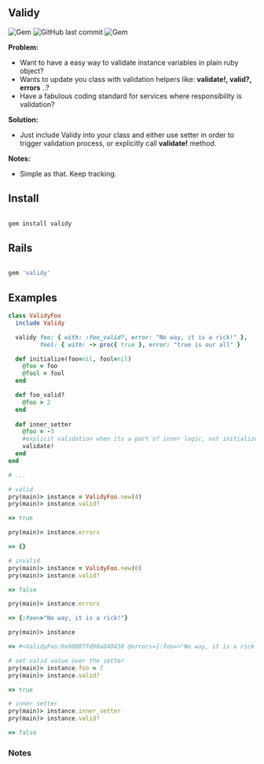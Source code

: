 ## Validy

![Gem](https://img.shields.io/gem/dt/validy.svg)
![GitHub last commit](https://img.shields.io/github/last-commit/nucleom42/validy.svg)
![Gem](https://img.shields.io/gem/v/validy.svg)

**Problem:**

* Want to have a easy way to validate instance variables in plain ruby object? 
* Wants to update you class with validation helpers like: **validate!, valid?, errors** ..?
* Have a fabulous coding standard for services where responsibility is validation?

**Solution:**

* Just include Validy into your class and either use setter in order to trigger validation process, or explicitly call **validate!** method.

**Notes:**

* Simple as that. Keep tracking.

## Install

```ruby

gem install validy

```

## Rails

```ruby

gem 'validy'

```

## Examples

```ruby
class ValidyFoo
  include Validy

  validy foo: { with: :foo_valid?, error: "No way, it is a rick!" },
         fool: { with: -> proc{ true }, error: "true is our all" }

  def initialize(foo=nil, fool=nil)
    @foo = foo
    @fool = fool
  end

  def foo_valid?
    @foo > 2
  end
  
  def inner_setter
    @foo = -3
    #explicit validation when its a part of inner logic, not initializer or setter 
    validate!
  end
end

# ...

# valid 
pry(main)> instance = ValidyFoo.new(4)
pry(main)> instance.valid?

=> true

pry(main)> instance.errors

=> {}

# invalid 
pry(main)> instance = ValidyFoo.new(0)
pry(main)> instance.valid?

=> false

pry(main)> instance.errors

=> {:foo=>"No way, it is a rick!"}

pry(main)> instance

=> #<ValidyFoo:0x00007fd90a840450 @errors={:foo=>"No way, it is a rick!"}, @foo=1, @fool=nil, @valid=false>

# set valid value over the setter
pry(main)> instance.foo = 7
pry(main)> instance.valid?

=> true

# inner setter
pry(main)> instance.inner_setter
pry(main)> instance.valid?

=> false
```

### Notes
